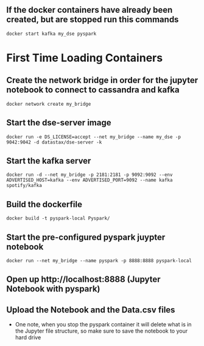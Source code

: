 ## If the docker containers have already been created, but are stopped run this commands

`docker start kafka my_dse pyspark`

# First Time Loading Containers

## Create the network bridge in order for the jupyter notebook to connect to cassandra and kafka
 
`docker network create my_bridge`
 
## Start the dse-server image
 
`docker run -e DS_LICENSE=accept --net my_bridge --name my_dse -p 9042:9042 -d datastax/dse-server -k`

## Start the kafka server

`docker run -d --net my_bridge -p 2181:2181 -p 9092:9092 --env ADVERTISED_HOST=kafka --env ADVERTISED_PORT=9092 --name kafka spotify/kafka`

## Build the dockerfile

`docker build -t pyspark-local Pyspark/`

## Start the pre-configured pyspark juypter notebook 
 
`docker run --net my_bridge --name pyspark -p 8888:8888 pyspark-local`
 
## Open up http://localhost:8888 (Jupyter Notebook with pyspark)
 
## Upload the Notebook and the Data.csv files
 
* One note, when you stop the pyspark container it will delete what is in the Jupyter file structure, so make sure to save the notebook to your hard drive

